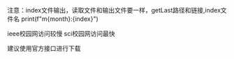 注意：index文件输出，读取文件和输出文件要一样，getLast路径和链接,index文件名
            print(f"m{month}:{index}")

ieee校园网访问较慢
sci校园网访问最快

建议使用官方接口进行下载
